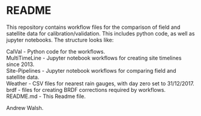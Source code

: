 # README #

This repository contains workflow files for the comparison of field and satellite data
for calibration/validation. This includes python code, as well as jupyter notebooks. The structure looks like:

CalVal - Python code for the workflows.<BR>
MultiTimeLine - Jupyter notebook workflows for creating site timelines since 2013.<BR>
Site-Pipelines - Jupyter notebook workflows for comparing field and satellite data.<BR>
Weather - CSV files for nearest rain gauges, with day zero set to 31/12/2017.<BR>
brdf - files for creating BRDF corrections required by workflows.<BR>
README.md - This Readme file.<BR>

Andrew Walsh.
